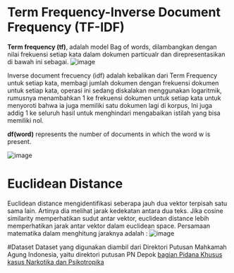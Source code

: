 # Term Frequency-Inverse Document Frequency (TF-IDF)
**Term frequency (tf)**, adalah model Bag of words, dilambangkan dengan nilai frekuensi setiap kata dalam dokumen particualr dan direpresentasikan di bawah ini sebagai.
![image](https://user-images.githubusercontent.com/8701464/130260732-31e928d5-0c4a-4915-a671-1b4564783c58.png)

Inverse document frecuency (idf) adalah kebalikan dari Term Frequency untuk setiap kata, membagi jumlah dokumen dengan frekuensi dokumen untuk setiap kata, operasi ini sedang diskalakan menggunakan logaritmik, rumusnya menambahkan 1 ke frekuensi dokumen untuk setiap kata untuk menyoroti bahwa ia juga memiliki satu dokumen lagi di korpus,  Ini juga addig 1 ke seluruh hasil untuk menghindari mengabaikan istilah yang bisa memiliki nol.

**df(word)** represents the number of documents in which the word w is present.

![image](https://user-images.githubusercontent.com/8701464/130260766-f5734ce8-6981-49d3-861b-97eec6c6a559.png)

# Euclidean Distance
Euclidean distance mengidentifikasi seberapa jauh dua vektor terpisah satu sama lain. Artinya dia melihat jarak kedekatan antara dua teks. Jika cosine similarity memperhatikan sudut antar vektor, euclidean distance lebih memperhatikan jarak antar vektor dalam euclidean space. Persamaan matematika dalam menghitung jaraknya adalah : 
![image](https://www.datavedas.com/wp-content/uploads/2018/04/image001-4-1080x191.png)


#Dataset
 Dataset yang digunakan diambil dari Direktori Putusan Mahkamah Agung Indonesia, yaitu direktori putusan PN Depok [bagian Pidana Khusus kasus Narkotika dan Psikotropika]( https://putusan3.mahkamahagung.go.id/direktori/index/pengadilan/pn-depok/kategori/narkotika-dan-psikotropika-1/page/52.html)

